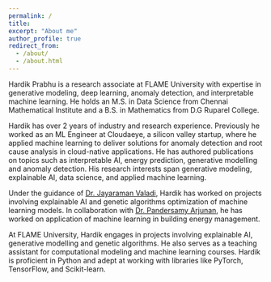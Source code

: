 ```yaml
---
permalink: /
title:
excerpt: "About me"
author_profile: true
redirect_from: 
  - /about/
  - /about.html
---
```



Hardik Prabhu is a research associate at FLAME University with expertise in generative modeling, deep learning, anomaly detection, and interpretable machine learning. He holds an M.S. in Data Science from Chennai Mathematical Institute and a B.S. in Mathematics from D.G Ruparel College.

Hardik has over 2 years of industry and research experience. Previously he worked as an ML Engineer at Cloudaeye, a silicon valley startup, where he applied machine learning to deliver solutions for anomaly detection and root cause analysis in cloud-native applications. He has authored publications on topics such as interpretable AI, energy prediction, generative modelling and anomaly detection. His research interests span generative modeling, explainable AI, data science, and applied machine learning.

Under the guidance of [Dr. Jayaraman Valadi](https://www.flame.edu.in/faculty/jayaraman-v-k), Hardik has worked on projects involving explainable AI and genetic algorithms optimization of machine learning models. In collaboration with [Dr. Pandersamy Arjunan](https://www.samy101.com/), he has worked on application of machine learning in building energy management.



At FLAME University, Hardik engages in projects involving explainable AI, generative modelling and genetic algorithms. He also serves as a teaching assistant for computational modeling and machine learning courses. Hardik is proficient in Python and adept at working with libraries like PyTorch, TensorFlow, and Scikit-learn.

